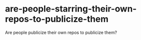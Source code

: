 # are-people-starring-their-own-repos-to-publicize-them
Are people publicize their own repos to publicize them?
